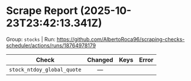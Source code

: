 # Scrape Report (2025-10-23T23:42:13.341Z)

Group: `stocks`  |  Run: https://github.com/AlbertoRoca96/scraping-checks-scheduler/actions/runs/18764978179

| Check | Changed | Keys | Error |
|---|:---:|:--|:--|
| `stock_ntdoy_global_quote` | — |  |  |
